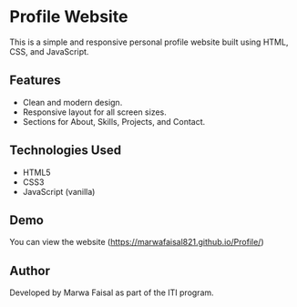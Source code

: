 # Profile Website

This is a simple and responsive personal profile website built using HTML, CSS, and JavaScript.

## Features
- Clean and modern design.
- Responsive layout for all screen sizes.
- Sections for About, Skills, Projects, and Contact.

## Technologies Used
- HTML5
- CSS3
- JavaScript (vanilla)

## Demo
You can view the website (https://marwafaisal821.github.io/Profile/)

## Author
Developed by Marwa Faisal as part of the ITI program.
